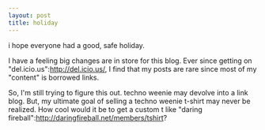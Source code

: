 ```yaml
--- 
layout: post
title: holiday
---
```

i hope everyone had a good, safe holiday.  

I have a feeling big changes are in store for this blog.  Ever since getting on "del.icio.us":http://del.icio.us/, I find that my posts are rare since most of my "content" is borrowed links.  

So, I'm still trying to figure this out.  techno weenie may devolve into a link blog.  But, my ultimate goal of selling a techno weenie t-shirt may never be realized.  How cool would it be to get a custom t like "daring fireball":http://daringfireball.net/members/tshirt?
